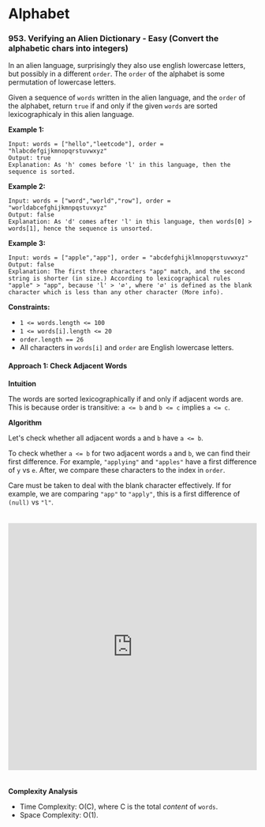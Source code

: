 # Alphabet

### 953. Verifying an Alien Dictionary - Easy (Convert the alphabetic chars into integers)

In an alien language, surprisingly they also use english lowercase letters, but possibly in a different `order`. The `order` of the alphabet is some permutation of lowercase letters.

Given a sequence of `words` written in the alien language, and the `order` of the alphabet, return `true` if and only if the given `words` are sorted lexicographicaly in this alien language.

**Example 1:**

```
Input: words = ["hello","leetcode"], order = "hlabcdefgijkmnopqrstuvwxyz"
Output: true
Explanation: As 'h' comes before 'l' in this language, then the sequence is sorted.
```

**Example 2:**

```
Input: words = ["word","world","row"], order = "worldabcefghijkmnpqstuvxyz"
Output: false
Explanation: As 'd' comes after 'l' in this language, then words[0] > words[1], hence the sequence is unsorted.
```

**Example 3:**

```
Input: words = ["apple","app"], order = "abcdefghijklmnopqrstuvwxyz"
Output: false
Explanation: The first three characters "app" match, and the second string is shorter (in size.) According to lexicographical rules "apple" > "app", because 'l' > '∅', where '∅' is defined as the blank character which is less than any other character (More info).
```

**Constraints:**

- `1 <= words.length <= 100`
- `1 <= words[i].length <= 20`
- `order.length == 26`
- All characters in `words[i]` and `order` are English lowercase letters.

#### Approach 1: Check Adjacent Words

**Intuition**

The words are sorted lexicographically if and only if adjacent words are. This is because order is transitive: `a <= b` and `b <= c` implies `a <= c`.

**Algorithm**

Let's check whether all adjacent words `a` and `b` have `a <= b`.

To check whether `a <= b` for two adjacent words `a` and `b`, we can find their first difference. For example, `"applying"` and `"apples"` have a first difference of `y` vs `e`. After, we compare these characters to the index in `order`.

Care must be taken to deal with the blank character effectively. If for example, we are comparing `"app"` to `"apply"`, this is a first difference of `(null)` vs `"l"`.

<iframe src="https://leetcode.com/playground/8bE6hgJ8/shared" frameborder="0" width="100%" height="500" name="8bE6hgJ8" style="box-sizing: border-box; margin: 20px 0px; color: rgba(0, 0, 0, 0.65); font-family: -apple-system, BlinkMacSystemFont, &quot;Segoe UI&quot;, &quot;PingFang SC&quot;, &quot;Hiragino Sans GB&quot;, &quot;Microsoft YaHei&quot;, &quot;Helvetica Neue&quot;, Helvetica, Arial, sans-serif, &quot;Apple Color Emoji&quot;, &quot;Segoe UI Emoji&quot;, &quot;Segoe UI Symbol&quot;; font-size: 14px; font-style: normal; font-variant-ligatures: normal; font-variant-caps: normal; font-weight: 400; letter-spacing: normal; orphans: 2; text-align: start; text-indent: 0px; text-transform: none; white-space: normal; widows: 2; word-spacing: 0px; -webkit-text-stroke-width: 0px; background-color: rgb(255, 255, 255); text-decoration-style: initial; text-decoration-color: initial;"></iframe>

**Complexity Analysis**

- Time Complexity: O(C), where C is the total *content* of `words`.
- Space Complexity: O(1).